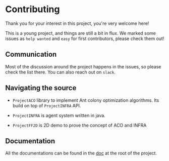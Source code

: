 # Contributing

Thank you for your interest in this project, you're very welcome here!

This is a young project, and things are still a bit in flux. We marked some issues as `help wanted` and `easy` for first contributors, please check them out!

## Communication

Most of the discussion around the project happens in the issues, so please check the list there. You can also reach out on `slack`.

## Navigating the source

* `ProjectACO` library to implement Ant colony optimization algorithms. Its build on top of `ProjectINFRA` API.

* `ProjectINFRA` is agent system written in java.

* `ProjectFF2D` is 2D demo to prove the concept of ACO and INFRA

## Documentation

All the documentations can be found in the [doc](./doc) at the root of the project.